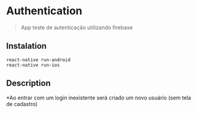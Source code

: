 # Authentication
> App teste de autenticação utilizando firebase

## Instalation

	react-native run-android
	react-native run-ios

## Description

*Ao entrar com um login inexistente será criado um novo usuário (sem tela de cadastro)